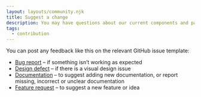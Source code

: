 ```yaml
---
layout: layouts/community.njk
title: Suggest a change
description: You may have questions about our current components and patterns guidance, or changes you want to suggest. There might be something you feel we haven’t covered, or a different approach you’ve noticed another organisation taking, for example. 
tags:
  - contribution
---
```


You can post any feedback like this on the relevant GitHub issue template:

- [Bug report](https://github.com/nhsuk/nhsapp-frontend/issues/new?assignees=&labels=type%3A+bug%2C+awaiting+triage&projects=&template=bug_report.yaml&title=%5BBug%5D%3A+) – if something isn’t working as expected
- [Design defect](https://github.com/nhsuk/nhsapp-frontend/issues/new?assignees=&labels=type%3A+bug%2C+awaiting+triage&projects=&template=design_defect.yaml&title=%5BBug%5D%3A+) – if there is a visual design issue
- [Documentation](https://github.com/nhsuk/nhsapp-frontend/issues/new?assignees=&labels=type%3A+documentation%2C+awaiting+triage&projects=&template=documentation.yaml&title=%5BDocumentation%5D%3A+) – to suggest adding new documentation, or report missing, incorrect or unclear documentation
- [Feature request](https://github.com/nhsuk/nhsapp-frontend/issues/new?assignees=&labels=type%3A+feature+request%2C+awaiting+triage&projects=&template=new_feature.yaml&title=%5BFeature+request%5D%3A+) – to suggest a new feature or idea
